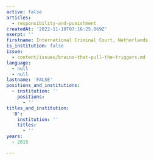 ```yaml
---
active: false
articles:
  - responsibility-and-punishment
createdAt: '2022-11-10T07:16:25.069Z'
exerpt: ''
firstname: International Criminal Court, Netherlands
is_institution: false
issue:
  - content/issues/brains-that-pull-the-triggers.md
language:
  - null
  - null
lastname: 'FALSE'
positions_and_institutions:
  - institution: ''
    positions:
      - ''
titles_and_institution:
  '0':
    institution: ''
    titles:
      - ''
years:
  - 2015

---
```

